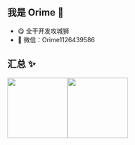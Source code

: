 ## 我是 Orime 🐷

- 😋 全干开发攻城狮
- 💬 微信：Orime1126439586


## 汇总 ✨

<img align="" height="137px" src="https://github-readme-stats.vercel.app/api?username=orime&hide_title=true&hide_border=true&show_icons=true&include_all_commits=true&line_height=21&bg_color=0,EC6C6C,FFD479,FFFC79,73FA79&theme=graywhite&locale=cn" /><img align="" height="137px" src="https://github-readme-stats.vercel.app/api/top-langs/?username=orime&hide_title=true&hide_border=true&layout=compact&bg_color=0,73FA79,73FDFF,D783FF&theme=graywhite&locale=cn" />
